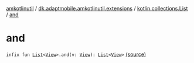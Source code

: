 [amkotlinutil](../../index.md) / [dk.adaptmobile.amkotlinutil.extensions](../index.md) / [kotlin.collections.List](index.md) / [and](./and.md)

# and

`infix fun `[`List`](https://kotlinlang.org/api/latest/jvm/stdlib/kotlin.collections/-list/index.html)`<`[`View`](https://developer.android.com/reference/android/view/View.html)`>.and(v: `[`View`](https://developer.android.com/reference/android/view/View.html)`): `[`List`](https://kotlinlang.org/api/latest/jvm/stdlib/kotlin.collections/-list/index.html)`<`[`View`](https://developer.android.com/reference/android/view/View.html)`>` [(source)](https://github.com/adaptmobile-organization/amkotlinutil/tree/master/amkotlinutil/src/main/java/dk/adaptmobile/amkotlinutil/extensions/ViewExtensions.kt#L220)
